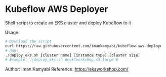 # Kubeflow AWS Deployer
Shell script to create an EKS cluster and deploy Kubeflow to it


Usage:
```bash
# Download the script
curl https://raw.githubusercontent.com/imankamyabi/kubeflow-aws-deployer/master/deploy_eks.sh --output deploy_eks.sh
# Run:
./deploy_eks.sh [cluster name] [instance type] [cluster size]
# Example: ./deploy_eks.sh devkfworkshop m5.large 6
```

Author: Iman Kamyabi
Reference: https://eksworkshop.com/
